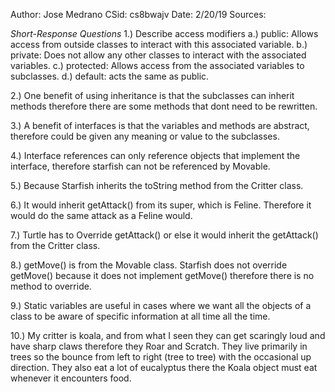 Author: Jose Medrano
CSid: cs8bwajv
Date: 2/20/19
Sources: 

*Short-Response Questions*
1.) Describe access modifiers
  a.) public: Allows access from outside classes to interact with this
              associated variable. 
  b.) private: Does not allow any other classes to interact with the associated
               variables.
  c.) protected: Allows access from the associated variables to subclasses.
  d.) default: acts the same as public.

2.) One benefit of using inheritance is that the subclasses can inherit methods
    therefore there are some methods that dont need to be rewritten.

3.) A benefit of interfaces is that the variables and methods are abstract,
    therefore could be given any meaning or value to the subclasses.

4.) Interface references can only reference objects that implement the
    interface, therefore starfish can not be referenced by Movable.

5.) Because Starfish inherits the toString method from the Critter class.

6.) It would inherit getAttack() from its super, which is Feline. Therefore it
    would do the same attack as a Feline would. 

7.) Turtle has to Override getAttack() or else it would inherit the getAttack()
    from the Critter class.

8.) getMove() is from the Movable class. Starfish does not override getMove()
    because it does not implement getMove() therefore there is no method to
    override.

9.) Static variables are useful in cases where we want all the objects of a
    class to be aware of specific information at all time all the time.

10.) My critter is koala, and from what I seen they can get scaringly loud and
      have sharp claws therefore they Roar and Scratch. They live primarily in
      trees so the bounce from left to right (tree to tree) with the occasional
      up direction. They also eat a lot of eucalyptus there the Koala object
      must eat whenever it encounters food.
